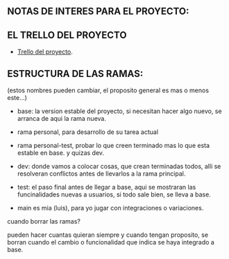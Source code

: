 
## NOTAS DE INTERES PARA EL PROYECTO: 

## EL TRELLO DEL PROYECTO 

- [Trello del proyecto](https://trello.com/b/gaV9pAYI/seridseducation).



## ESTRUCTURA DE LAS RAMAS:
(estos nombres pueden cambiar, el proposito general es mas o menos este...)

- base: la version estable del proyecto, si necesitan hacer algo nuevo, se arranca de aqui la rama nueva.
- rama personal, para desarrollo de su tarea actual
- rama personal-test, probar lo que creen terminado mas lo que esta estable en base. y quizas dev.
- dev: donde vamos a colocar cosas, que crean terminadas todos, alli se resolveran conflictos antes de llevarlos a la rama principal.
- test: el paso final antes de llegar a base, aqui se mostraran las funcinalidades nuevas a usuarios, si todo sale bien, se lleva a base.

- main es mia (luis), para yo jugar con integraciones o variaciones.



cuando borrar las ramas? 

pueden hacer cuantas quieran siempre y cuando tengan proposito, se borran cuando el cambio o funcionalidad que indica se haya integrado a base.
